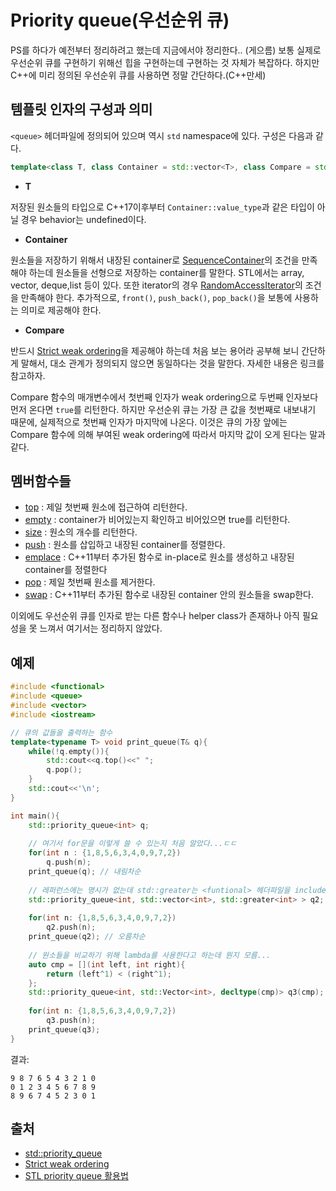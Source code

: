# Priority queue(우선순위 큐)

PS를 하다가 예전부터 정리하려고 했는데 지금에서야 정리한다.. (게으름) 보통 실제로 우선순위 큐를 구현하기 위해선 힙을 구현하는데 구현하는 것 자체가 복잡하다. 하지만 C++에 미리 정의된 우선순위 큐를 사용하면 정말 간단하다.(C++만세)

## 템플릿 인자의 구성과 의미

`<queue>` 헤더파일에 정의되어 있으며 역시 `std` namespace에 있다. 구성은 다음과 같다.

```c++
template<class T, class Container = std::vector<T>, class Compare = std::less<typename Container::value_type>
```

* **T**

저장된 원소들의 타입으로 C++17이후부터 `Container::value_type`과 같은 타입이 아닐 경우 behavior는 undefined이다.

* **Container**

원소들을 저장하기 위해서 내장된 container로 [SequenceContainer](https://en.cppreference.com/w/cpp/concept/SequenceContainer)의 조건을 만족해야 하는데 원소들을 선형으로 저장하는 container를 말한다. STL에서는 array, vector, deque,list 등이 있다. 또한 iterator의 경우 [RandomAccessIterator](https://en.cppreference.com/w/cpp/concept/RandomAccessIterator)의 조건을 만족해야 한다. 추가적으로, `front()`, `push_back()`, `pop_back()`을 보통에 사용하는 의미로 제공해야 한다.

* **Compare**

반드시 [Strict weak ordering](http://adnoctum.tistory.com/206)을 제공해야 하는데 처음 보는 용어라 공부해 보니 간단하게 말해서, 대소 관계가 정의되지 않으면 동일하다는 것을 말한다. 자세한 내용은 링크를 참고하자.

Compare 함수의 매개변수에서 첫번째 인자가 weak ordering으로 두번째 인자보다 먼저 온다면 `true`를 리턴한다. 하지만 우선순위 큐는 가장 큰 값을 첫번째로 내보내기 때문에, 실제적으로 첫번째 인자가 마지막에 나온다. 이것은 큐의 가장 앞에는 Compare 함수에 의해 부여된 weak ordering에 따라서 마지막 값이 오게 된다는 말과 같다.

## 멤버함수들

* [top](https://en.cppreference.com/w/cpp/container/priority_queue/top) : 제일 첫번째 원소에 접근하여 리턴한다.
* [empty](https://en.cppreference.com/w/cpp/container/priority_queue/empty) : container가 비어있는지 확인하고 비어있으면 true를 리턴한다.
* [size](https://en.cppreference.com/w/cpp/container/priority_queue/size) : 원소의 개수를 리턴한다.
* [push](https://en.cppreference.com/w/cpp/container/priority_queue/push) : 원소를 삽입하고 내장된 container를 정렬한다.
* [emplace](https://en.cppreference.com/w/cpp/container/priority_queue/emplace) : C++11부터 추가된 함수로 in-place로 원소를 생성하고 내장된 container를 정렬한다
* [pop](https://en.cppreference.com/w/cpp/container/priority_queue/pop) : 제일 첫번째 원소를 제거한다.
* [swap](https://en.cppreference.com/w/cpp/container/priority_queue/swap) : C++11부터 추가된 함수로 내장된 container 안의 원소들을 swap한다.

이외에도 우선순위 큐를 인자로 받는 다른 함수나 helper class가 존재하나 아직 필요성을 못 느껴서 여기서는 정리하지 않았다.

## 예제

```c++
#include <functional>
#include <queue>
#include <vector>
#include <iostream>

// 큐의 값들을 출력하는 함수
template<typename T> void print_queue(T& q){
    while(!q.empty()){
        std::cout<<q.top()<<" ";
        q.pop();
    }
    std::cout<<'\n';
}

int main(){
    std::priority_queue<int> q;
    
    // 여기서 for문을 이렇게 쓸 수 있는지 처음 알았다...ㄷㄷ
    for(int n : {1,8,5,6,3,4,0,9,7,2})
        q.push(n);
    print_queue(q); // 내림차순
    
    // 레퍼런스에는 명시가 없는데 std::greater는 <funtional> 헤더파일을 include 해야함
    std::priority_queue<int, std::vector<int>, std::greater<int> > q2;
    
    for(int n: {1,8,5,6,3,4,0,9,7,2})
        q2.push(n);
    print_queue(q2); // 오름차순
    
    // 원소들을 비교하기 위해 lambda를 사용한다고 하는데 뭔지 모름...
    auto cmp = [](int left, int right){
        return (left^1) < (right^1);
    };
    std::priority_queue<int, std::Vector<int>, decltype(cmp)> q3(cmp);
    
    for(int n: {1,8,5,6,3,4,0,9,7,2})
        q3.push(n);
    print_queue(q3);
}
```

결과:

```
9 8 7 6 5 4 3 2 1 0 
0 1 2 3 4 5 6 7 8 9 
8 9 6 7 4 5 2 3 0 1
```



## 출처

* [std::priority_queue](https://en.cppreference.com/w/cpp/container/priority_queue)
* [Strict weak ordering](http://adnoctum.tistory.com/206)
* [STL priority queue 활용법](http://koosaga.com/9)

